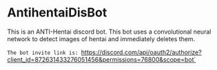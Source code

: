 # AntihentaiDisBot

This is an ANTI-Hentai discord bot. This bot uses a convolutional neural network to detect images of hentai and immediately deletes them.

`The bot invite link is: `https://discord.com/api/oauth2/authorize?client_id=872631433276051456&permissions=76800&scope=bot`
